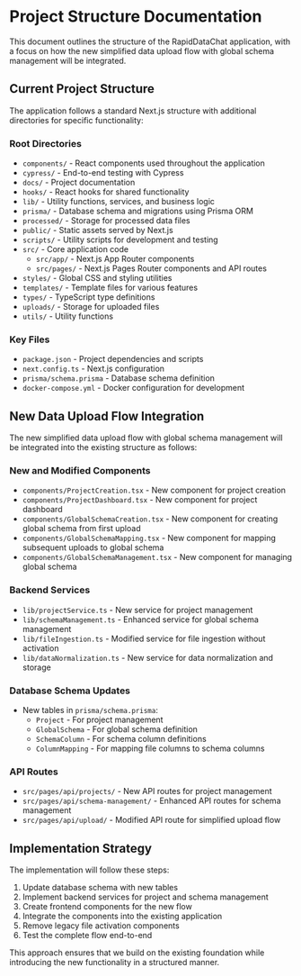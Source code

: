 # Project Structure Documentation

This document outlines the structure of the RapidDataChat application, with a focus on how the new simplified data upload flow with global schema management will be integrated.

## Current Project Structure

The application follows a standard Next.js structure with additional directories for specific functionality:

### Root Directories

- `components/` - React components used throughout the application
- `cypress/` - End-to-end testing with Cypress
- `docs/` - Project documentation
- `hooks/` - React hooks for shared functionality
- `lib/` - Utility functions, services, and business logic
- `prisma/` - Database schema and migrations using Prisma ORM
- `processed/` - Storage for processed data files
- `public/` - Static assets served by Next.js
- `scripts/` - Utility scripts for development and testing
- `src/` - Core application code
  - `src/app/` - Next.js App Router components
  - `src/pages/` - Next.js Pages Router components and API routes
- `styles/` - Global CSS and styling utilities
- `templates/` - Template files for various features
- `types/` - TypeScript type definitions
- `uploads/` - Storage for uploaded files
- `utils/` - Utility functions

### Key Files

- `package.json` - Project dependencies and scripts
- `next.config.ts` - Next.js configuration
- `prisma/schema.prisma` - Database schema definition
- `docker-compose.yml` - Docker configuration for development

## New Data Upload Flow Integration

The new simplified data upload flow with global schema management will be integrated into the existing structure as follows:

### New and Modified Components

- `components/ProjectCreation.tsx` - New component for project creation
- `components/ProjectDashboard.tsx` - New component for project dashboard
- `components/GlobalSchemaCreation.tsx` - New component for creating global schema from first upload
- `components/GlobalSchemaMapping.tsx` - New component for mapping subsequent uploads to global schema
- `components/GlobalSchemaManagement.tsx` - New component for managing global schema

### Backend Services

- `lib/projectService.ts` - New service for project management
- `lib/schemaManagement.ts` - Enhanced service for global schema management
- `lib/fileIngestion.ts` - Modified service for file ingestion without activation
- `lib/dataNormalization.ts` - New service for data normalization and storage

### Database Schema Updates

- New tables in `prisma/schema.prisma`:
  - `Project` - For project management
  - `GlobalSchema` - For global schema definition
  - `SchemaColumn` - For schema column definitions
  - `ColumnMapping` - For mapping file columns to schema columns

### API Routes

- `src/pages/api/projects/` - New API routes for project management
- `src/pages/api/schema-management/` - Enhanced API routes for schema management
- `src/pages/api/upload/` - Modified API route for simplified upload flow

## Implementation Strategy

The implementation will follow these steps:

1. Update database schema with new tables
2. Implement backend services for project and schema management
3. Create frontend components for the new flow
4. Integrate the components into the existing application
5. Remove legacy file activation components
6. Test the complete flow end-to-end

This approach ensures that we build on the existing foundation while introducing the new functionality in a structured manner.
